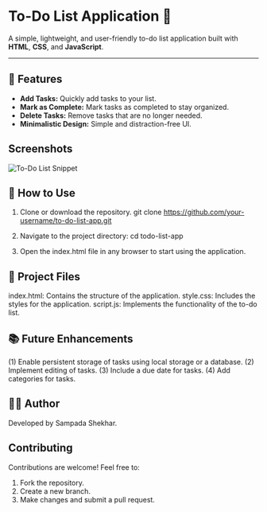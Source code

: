 # To-Do List Application 📝

A simple, lightweight, and user-friendly to-do list application built with **HTML**, **CSS**, and **JavaScript**. 

---

## 🌟 Features

- **Add Tasks:** Quickly add tasks to your list.
- **Mark as Complete:** Mark tasks as completed to stay organized.
- **Delete Tasks:** Remove tasks that are no longer needed.
- **Minimalistic Design:** Simple and distraction-free UI.

## Screenshots

![To-Do List Snippet](https://github.com/user-attachments/assets/51cdb1c2-dd6c-4c0e-bcfd-d35d0c7c472c)

## 🚀 How to Use

1. Clone or download the repository.
   git clone https://github.com/your-username/to-do-list-app.git
   
2. Navigate to the project directory:
   cd todo-list-app
   
3. Open the index.html file in any browser to start using the application.
   
## 📁 Project Files

index.html: Contains the structure of the application.
style.css: Includes the styles for the application.
script.js: Implements the functionality of the to-do list.

## 📚 Future Enhancements
(1) Enable persistent storage of tasks using local storage or a database.
(2) Implement editing of tasks.
(3) Include a due date for tasks.
(4) Add categories for tasks.

## 👩‍💻 Author
Developed by Sampada Shekhar.

## Contributing
Contributions are welcome! Feel free to:
1. Fork the repository.
2. Create a new branch.
3. Make changes and submit a pull request.


